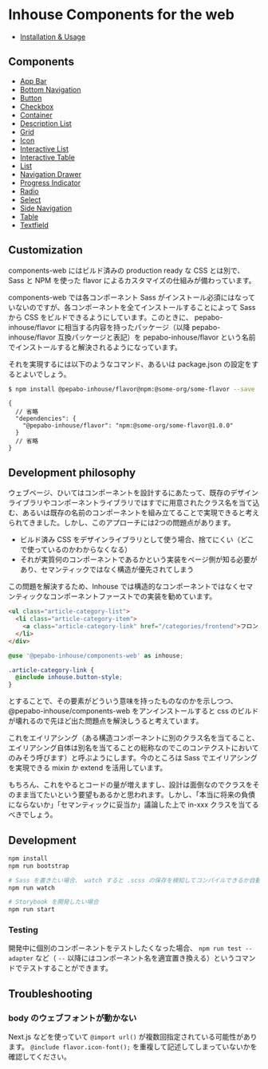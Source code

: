 # Inhouse Components for the web

- [Installation & Usage](packages/inhouse-components-web/README.md)

## Components

- [App Bar](packages/app-bar)
- [Bottom Navigation](packages/bottom-navigation)
- [Button](packages/button)
- [Checkbox](packages/checkbox)
- [Container](packages/container)
- [Description List](packages/description-list)
- [Grid](packages/grid)
- [Icon](packages/icon)
- [Interactive List](packages/interactive-list)
- [Interactive Table](packages/interactive-table)
- [List](packages/list)
- [Navigation Drawer](packages/navigation-drawer)
- [Progress Indicator](packages/progress-indicator)
- [Radio](packages/radio)
- [Select](packages/select)
- [Side Navigation](packages/side-navigation)
- [Table](packages/table)
- [Textfield](packages/textfield)

## Customization

components-web にはビルド済みの production ready な CSS とは別で、 Sass と NPM を使った flavor によるカスタマイズの仕組みが備わっています。

components-web では各コンポーネント Sass がインストール必須にはなっていないのですが、各コンポーネントを全てインストールすることによって Sass から CSS をビルドできるようにしています。このときに、 pepabo-inhouse/flavor に相当する内容を持ったパッケージ（以降 pepabo-inhouse/flavor 互換パッケージと表記）を pepabo-inhouse/flavor という名前でインストールすると解決されるようになっています。

それを実現するには以下のようなコマンド、あるいは package.json の設定をするとよいでしょう。

```bash
$ npm install @pepabo-inhouse/flavor@npm:@some-org/some-flavor --save
```

```jsonc
{
  // 省略
  "dependencies": {
    "@pepabo-inhouse/flavor": "npm:@some-org/some-flavor@1.0.0"
  }
  // 省略
}
```

## Development philosophy

ウェブページ、ひいてはコンポーネントを設計するにあたって、既存のデザインライブラリやコンポーネントライブラリではすでに用意されたクラス名を当て込む、あるいは既存の名前のコンポーネントを組み立てることで実現できると考えられてきました。しかし、このアプローチには2つの問題点があります。

* ビルド済み CSS をデザインライブラリとして使う場合、捨てにくい（どこで使っているのかわからなくなる）
* それが実質何のコンポーネントであるかという実装をページ側が知る必要があり、セマンティックではなく構造が優先されてしまう

この問題を解決するため、Inhouse では構造的なコンポーネントではなくセマンティックなコンポーネントファーストでの実装を勧めています。

```html
<ul class="article-category-list">
  <li class="article-category-item">
    <a class="article-category-link" href="/categories/frontend">フロントエンド</a>
  </li>
</div>
```

```scss
@use '@pepabo-inhouse/components-web' as inhouse;

.article-category-link {
  @include inhouse.button-style;
}
```

とすることで、その要素がどういう意味を持ったものなのかを示しつつ、 @pepabo-inhouse/components-web をアンインストールすると css のビルドが壊れるので先ほど出た問題点を解決しうると考えています。

これをエイリアシング（ある構造コンポーネントに別のクラス名を当てること、エイリアシング自体は別名を当てることの総称なのでこのコンテクストにおいてのみそう呼びます）と呼ぶようにします。今のところは Sass でエイリアシングを実現できる mixin か extend を活用しています。

もちろん、これをやるとコードの量が増えますし、設計は面倒なのでクラスをそのまま当てたいという要望もあるかと思われます。しかし、「本当に将来の負債にならないか」「セマンティックに妥当か」議論した上で in-xxx クラスを当てるべきでしょう。

## Development

```bash
npm install
npm run bootstrap

# Sass を書きたい場合、 watch すると .scss の保存を検知してコンパイルできるか自動で試してくれます
npm run watch

# Storybook を開発したい場合
npm run start
```

### Testing

開発中に個別のコンポーネントをテストしたくなった場合、 `npm run test -- adapter` など（ `--` 以降にはコンポーネント名を適宜置き換える）というコマンドでテストすることができます。

## Troubleshooting

### body のウェブフォントが動かない

Next.js などを使っていて `@import url()` が複数回指定されている可能性があります。 `@include flavor.icon-font();` を重複して記述してしまっていないかを確認してください。
